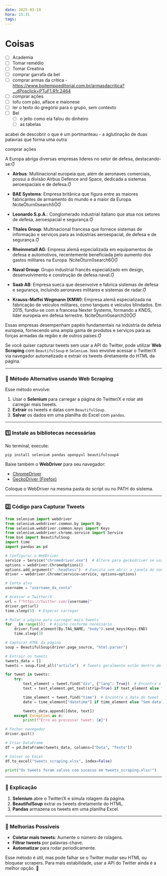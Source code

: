 ```yaml
---
date: 2025-03-19
hora: 15:31
tags:
---
```





# Coisas
- [ ] Academia
- [ ] Tomar remédio
- [ ] Tomar Creatina
- [ ] comprar garrafa da bel
- [ ] comprar armas da crítica - https://www.boitempoeditorial.com.br/armasdacritica?__dPosclick=PTuF1.R1r.2464
- [ ] comprar ações
- [ ] tofu com pão, alface e maionese
- [ ] ler o texto do gregório para o grupo, sem contexto
- [ ] Bel
	- [ ] o jeito como ela falou do dinheiro
	- [ ] as tabelas

acabei de descobrir o que é um portmanteau - a aglutinação de duas palavras que forma uma outra

comprar ações

A Europa abriga diversas empresas líderes no setor de defesa, destacando-se:

- **Airbus**: Multinacional europeia que, além de aeronaves comerciais, possui a divisão Airbus Defence and Space, dedicada a sistemas aeroespaciais e de defesa.
    
- **BAE Systems**: Empresa britânica que figura entre as maiores fabricantes de armamento do mundo e a maior da Europa. citeturn0search5
    
- **Leonardo S.p.A.**: Conglomerado industrial italiano que atua nos setores de defesa, aeroespacial e segurança.
    
- **Thales Group**: Multinacional francesa que fornece sistemas de informação e serviços para as indústrias aeroespacial, de defesa e de segurança.
    
- **Rheinmetall AG**: Empresa alemã especializada em equipamentos de defesa e automotivos, recentemente beneficiada pelo aumento dos gastos militares na Europa. citeturn0search6
    
- **Naval Group**: Grupo industrial francês especializado em design, desenvolvimento e construção de defesa naval.
    
- **Saab AB**: Empresa sueca que desenvolve e fabrica sistemas de defesa e segurança, incluindo aeronaves militares e sistemas de radar.
    
- **Krauss-Maffei Wegmann (KMW)**: Empresa alemã especializada na fabricação de veículos militares, como tanques e veículos blindados. Em 2015, fundiu-se com a francesa Nexter Systems, formando a KNDS, líder europeia em defesa terrestre. citeturn0search20
    

Essas empresas desempenham papéis fundamentais na indústria de defesa europeia, fornecendo uma ampla gama de produtos e serviços para as forças armadas da região e de outros países.


Se você quiser capturar tweets sem usar a API do Twitter, pode utilizar **Web Scraping** com `BeautifulSoup` e `Selenium`. Isso envolve acessar o Twitter/X via navegador automatizado e extrair os tweets diretamente do HTML da página.

---

### 🚀 **Método Alternativo usando Web Scraping**

Esse método envolve:

1. Usar o **Selenium** para carregar a página do Twitter/X e rolar até carregar mais tweets.
2. **Extrair** os tweets e datas com `BeautifulSoup`.
3. **Salvar** os dados em uma planilha do Excel com `pandas`.

---

### **1️⃣ Instale as bibliotecas necessárias**

No terminal, execute:

```bash
pip install selenium pandas openpyxl beautifulsoup4
```

Baixe também o **WebDriver** para seu navegador:

- [ChromeDriver](https://sites.google.com/chromium.org/driver/)
- [GeckoDriver (Firefox)](https://github.com/mozilla/geckodriver/releases)

Coloque o WebDriver na mesma pasta do script ou no PATH do sistema.

---

### **2️⃣ Código para Capturar Tweets**

```python
from selenium import webdriver
from selenium.webdriver.common.by import By
from selenium.webdriver.common.keys import Keys
from selenium.webdriver.chrome.service import Service
from bs4 import BeautifulSoup
import time
import pandas as pd

# Configurar o WebDriver
service = Service("chromedriver.exe")  # Altere para geckodriver se usar Firefox
options = webdriver.ChromeOptions()
options.add_argument("--headless")  # Executa sem abrir a janela do navegador
driver = webdriver.Chrome(service=service, options=options)

# Conta alvo
username = "username_da_conta"

# Acessar o Twitter/X
url = f"https://twitter.com/{username}"
driver.get(url)
time.sleep(5)  # Esperar carregar

# Rolar a página para carregar mais tweets
for _ in range(5):  # Ajuste conforme necessário
    driver.find_element(By.TAG_NAME, "body").send_keys(Keys.END)
    time.sleep(3)

# Capturar HTML da página
soup = BeautifulSoup(driver.page_source, "html.parser")

# Extrair os tweets
tweets_data = []
tweets = soup.find_all("article")  # Tweets geralmente estão dentro de <article>

for tweet in tweets:
    try:
        text_element = tweet.find("div", {"lang": True})  # Encontra o texto do tweet
        text = text_element.get_text(strip=True) if text_element else "Sem texto"

        time_element = tweet.find("time")  # Encontra a data do tweet
        date = time_element["datetime"] if time_element else "Sem data"

        tweets_data.append([date, text])
    except Exception as e:
        print(f"Erro ao processar tweet: {e}")

# Fechar navegador
driver.quit()

# Criar DataFrame
df = pd.DataFrame(tweets_data, columns=["Data", "Texto"])

# Salvar no Excel
df.to_excel("tweets_scraping.xlsx", index=False)

print("Os tweets foram salvos com sucesso em tweets_scraping.xlsx!")
```

---

### **📌 Explicação**

1. **Selenium** abre o Twitter/X e simula rolagem da página.
2. **BeautifulSoup** extrai os tweets diretamente do HTML.
3. **Pandas** armazena os tweets em uma planilha Excel.

---

### **🔧 Melhorias Possíveis**

- **Coletar mais tweets**: Aumente o número de rolagens.
- **Filtrar tweets** por palavras-chave.
- **Automatizar** para rodar periodicamente.

Esse método é útil, mas pode falhar se o Twitter mudar seu HTML ou bloquear scrapers. Para mais estabilidade, usar a API do Twitter ainda é a melhor opção. 🚀

